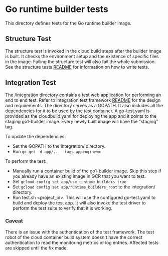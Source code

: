 # Go runtime builder tests

This directory defines tests for the Go runtime builder image.

## Structure Test
The structure test is invoked in the cloud build steps after the builder image is built. It checks the environment setup and the existence of specific files in the image. Failing the structure test will also fail the whole submission.
See the structure tests [README](https://github.com/GoogleCloudPlatform/runtimes-common/blob/master/structure_tests/README.md)
for information on how to write tests.

## Integration Test
The \/integration directory contains a test web application for performing an end to end test.
Refer to integration test framework [README](https://github.com/GoogleCloudPlatform/runtimes-common/tree/master/integration_tests) for the design and requirements. The directory serves as a GOPATH. It also includes all the dependencies for it to be used by the test container. A go-test.yaml is provided as the cloudbuild.yaml for deploying the app and it points to the staging go1-builder image. Every newly built image will have the "staging" tag.

To update the dependencies:
* Set the GOPATH to the integration/ directory.
* Run `go get -d app/... -tags appenginevm`

To perform the test:
* Manually run a container build of the go1-builder image. Skip this step if you already have an existing image in GCR that you want to test.
* Set `gcloud config set app/use_runtime_builders true`
* Set `gcloud config set app/runtime_builders_root` to the integration/ directory.
* Run test.sh \<project_id>. This will use the configured go-test.yaml to build and deploy the test app. It will also invoke the test driver to perform the test suite to verify that it is working.

### Caveat
There is an issue with the authentication of the test framework.
The test robot of the cloud container build system doesn't have the correct authentication to read the monitoring metrics or log entries.
Affected tests are skipped until the fix made.